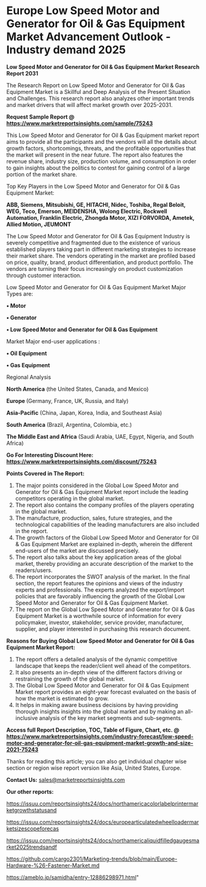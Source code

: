  # Europe Low Speed Motor and Generator for Oil & Gas Equipment Market Advancement Outlook - Industry demand 2025

<strong>Low Speed Motor and Generator for Oil & Gas Equipment Market Research Report 2031</strong>

The Research Report on Low Speed Motor and Generator for Oil & Gas Equipment Market is a Skillful and Deep Analysis of the Present Situation and Challenges. This research report also analyzes other important trends and market drivers that will affect market growth over 2025-2031.

<strong>Request Sample Report @ <a href=https://www.marketreportsinsights.com/sample/75243>https://www.marketreportsinsights.com/sample/75243</a></strong>

This Low Speed Motor and Generator for Oil & Gas Equipment market report aims to provide all the participants and the vendors will all the details about growth factors, shortcomings, threats, and the profitable opportunities that the market will present in the near future. The report also features the revenue share, industry size, production volume, and consumption in order to gain insights about the politics to contest for gaining control of a large portion of the market share.

Top Key Players in the Low Speed Motor and Generator for Oil & Gas Equipment Market:

<strong>ABB, Siemens, Mitsubishi, GE, HITACHI, Nidec, Toshiba, Regal Beloit, WEG, Teco, Emerson, MEIDENSHA, Wolong Electric, Rockwell Automation, Franklin Electric, Zhongda Motor, XIZI FORVORDA, Ametek, Allied Motion, JEUMONT</strong>

The Low Speed Motor and Generator for Oil & Gas Equipment Industry is severely competitive and fragmented due to the existence of various established players taking part in different marketing strategies to increase their market share. The vendors operating in the market are profiled based on price, quality, brand, product differentiation, and product portfolio. The vendors are turning their focus increasingly on product customization through customer interaction.

Low Speed Motor and Generator for Oil & Gas Equipment Market Major Types are:

<strong>• Motor

• Generator

• Low Speed Motor and Generator for Oil & Gas Equipment</strong>

Market Major end-user applications :

<strong>• Oil Equipment

• Gas Equipment</strong>

Regional Analysis

</u><strong><b>North America</b></strong> (the United States, Canada, and Mexico)

<strong><b>Europe </b></strong>(Germany, France, UK, Russia, and Italy)

<strong><b>Asia-Pacific</b></strong> (China, Japan, Korea, India, and Southeast Asia)

<strong><b>South America</b></strong> (Brazil, Argentina, Colombia, etc.)

<strong><b>The Middle East and Africa</b></strong> (Saudi Arabia, UAE, Egypt, Nigeria, and South Africa)

<strong>Go For Interesting Discount Here: <a href=https://www.marketreportsinsights.com/discount/75243>https://www.marketreportsinsights.com/discount/75243</a></strong>

<strong>Points Covered in The Report:</strong>
<ol>
  <li>The major points considered in the Global Low Speed Motor and Generator for Oil & Gas Equipment Market report include the leading competitors operating in the global market.</li>
  <li>The report also contains the company profiles of the players operating in the global market.</li>
  <li>The manufacture, production, sales, future strategies, and the technological capabilities of the leading manufacturers are also included in the report.</li>
  <li>The growth factors of the Global Low Speed Motor and Generator for Oil & Gas Equipment Market are explained in-depth, wherein the different end-users of the market are discussed precisely.</li>
  <li>The report also talks about the key application areas of the global market, thereby providing an accurate description of the market to the readers/users.</li>
  <li>The report incorporates the SWOT analysis of the market. In the final section, the report features the opinions and views of the industry experts and professionals. The experts analyzed the export/import policies that are favorably influencing the growth of the Global Low Speed Motor and Generator for Oil & Gas Equipment Market.</li>
  <li>The report on the Global Low Speed Motor and Generator for Oil & Gas Equipment Market is a worthwhile source of information for every policymaker, investor, stakeholder, service provider, manufacturer, supplier, and player interested in purchasing this research document.</li>
</ol>
<strong>Reasons for Buying Global Low Speed Motor and Generator for Oil & Gas Equipment Market Report:</strong>

<ol>
  <li>The report offers a detailed analysis of the dynamic competitive landscape that keeps the reader/client well ahead of the competitors.</li>
  <li>It also presents an in-depth view of the different factors driving or restraining the growth of the global market.</li>
  <li>The Global Low Speed Motor and Generator for Oil & Gas Equipment Market report provides an eight-year forecast evaluated on the basis of how the market is estimated to grow.</li>
  <li>It helps in making aware business decisions by having providing thorough insights insights into the global market and by making an all-inclusive analysis of the key market segments and sub-segments.</li>
</ol>
<strong>Access full Report Description, TOC, Table of Figure, Chart, etc. @ <a href=https://www.marketreportsinsights.com/industry-forecast/low-speed-motor-and-generator-for-oil-gas-equipment-market-growth-and-size-2021-75243>https://www.marketreportsinsights.com/industry-forecast/low-speed-motor-and-generator-for-oil-gas-equipment-market-growth-and-size-2021-75243</a></strong>


Thanks for reading this article; you can also get individual chapter wise section or region wise report version like Asia, United States, Europe.

<strong>Contact Us:</strong>
sales@marketreportsinsights.com

<strong>Our other reports:</strong>

<a href=https://issuu.com/reportsinsights24/docs/northamericacolorlabelprintermarketgrowthstatusand>https://issuu.com/reportsinsights24/docs/northamericacolorlabelprintermarketgrowthstatusand</a>

<a href=https://issuu.com/reportsinsights24/docs/europearticulatedwheelloadermarketsizescopeforecas>https://issuu.com/reportsinsights24/docs/europearticulatedwheelloadermarketsizescopeforecas</a>

<a href=https://issuu.com/reportsinsights24/docs/northamericaliquidfilledgaugesmarket2025trendsandf>https://issuu.com/reportsinsights24/docs/northamericaliquidfilledgaugesmarket2025trendsandf</a>

<a href=https://github.com/cargo2301/Marketing-trends/blob/main/Europe-Hardware-%26-Fastener-Market.md>https://github.com/cargo2301/Marketing-trends/blob/main/Europe-Hardware-%26-Fastener-Market.md</a>

<a href=https://ameblo.jp/samidha/entry-12886298971.html>https://ameblo.jp/samidha/entry-12886298971.html</a>"
